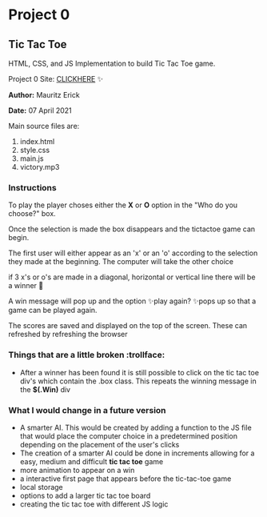 # Project 0

## Tic Tac Toe

HTML, CSS, and JS Implementation to build Tic Tac Toe game.

Project 0 Site: [CLICKHERE](https://mauritzerick.github.io/project0/) :sparkles:

**Author:**  Mauritz Erick

**Date:** 07 April 2021

Main source files are: 

1. index.html
2. style.css
3. main.js
4. victory.mp3

### Instructions ###

To play the player choses either the **X** or **O** option in the "Who do you choose?" box.

Once the selection is made the box disappears and the tictactoe game can begin.

The first user will either appear as an 'x' or an 'o' according to the selection they made at the beginning. The computer will take the other choice

if 3 x's or o's are made in a diagonal, horizontal or vertical line there will be a winner :clap:

A win message will pop up and the option :sparkles:play again? :sparkles:pops up so that a game can be played again.

The scores are saved and displayed on the top of the screen. These can refreshed by refreshing the browser

### Things that are a little broken :trollface:
* After a winner has been found it is still possible to click on the tic tac toe div's which contain the .box class. This repeats the winning message in the **$(.Win)** div

### What I would change in a future version
* A smarter AI. This would be created by adding a function to the JS file that would place the computer choice in a predetermined position depending on the placement of the user's clicks
* The creation of a smarter AI could be done in increments allowing for a easy, medium and difficult  **tic tac toe** game
* more animation to appear on a win
* a interactive first page that appears before the tic-tac-toe game
* local storage
* options to add a larger tic tac toe board
* creating the tic tac toe with different JS logic  
